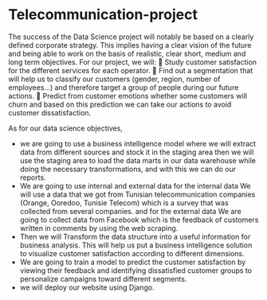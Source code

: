 # Telecommunication-project
The success of the Data Science project will notably be based on a clearly defined corporate strategy.
This implies having a clear vision of the future and being able to work on the basis 
of realistic, clear short, medium and long term objectives.
For our project, we will:
 Study customer satisfaction for the different services for each operator.
 Find out a segmentation that will help us to classify our customers (gender, 
region, number of employees…) and therefore target a group of people 
during our future actions.
 Predict from customer emotions whether some customers will churn and 
based on this prediction we can take our actions to avoid customer 
dissatisfaction.


As for our data science objectives,
- we are going to use a business intelligence model where we will extract data 
from different sources and stock it in the staging area then we will use the 
staging area to load the data marts in our data warehouse while doing the 
necessary transformations, and with this we can do our reports.
- We are going to use internal and external data for the internal data We will 
use a data that we got from Tunisian telecommunication companies (Orange, 
Ooredoo, Tunisie Telecom) which is a survey that was collected from 
several companies. 
and for the external data We are going to collect data from Facebook which 
is the feedback of customers written in comments by using the web scraping.
- Then we will Transform the data structure into a useful information for 
business analysis.
This will help us put a business intelligence solution to visualize customer 
satisfaction according to different dimensions.
- We are going to train a model to predict the customer satisfaction by 
viewing their feedback and identifying dissatisfied customer groups to 
personalize campaigns toward different segments.
- we will deploy our website using Django.
